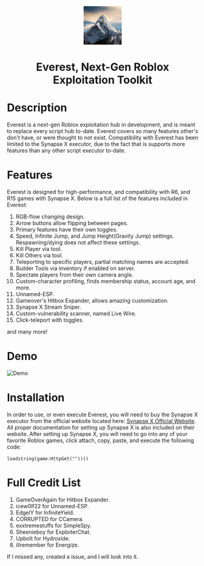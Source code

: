 <div align="center">
 <img src="/Images/project_icon.jpg" width="20%" height="20%" alt="everest-logo">
 <h1>Everest, Next-Gen Roblox Exploitation Toolkit</h1>
</div>

# Description

Everest is a next-gen Roblox exploitation hub in development, and is meant to replace every script hub to-date. Everest covers so many features other's don't have, or were thought to not exist. Compatibility with Everest has been limited to the Synapse X executor, due to the fact that is supports more features than any other script executor to-date.

# Features

Everest is designed for high-performance, and compatibility with R6, and R15 games with Synapse X. Below is a full list of the features included in Everest:

1. RGB-flow changing design.
2. Arrow buttons allow flipping between pages.
3. Primary features have their own toggles.
4. Speed, Infinite Jump, and Jump Height(Gravity Jump) settings. Respawning/dying does not affect these settings.
5. Kill Player via tool.
6. Kill Others via tool.
7. Teleporting to specific players, partial matching names are accepted.
8. Builder Tools via inventory if enabled on server.
9. Spectate players from their own camera angle.
10. Custom-character profiling, finds membership status, account age, and more.
11. Unnamed-ESP.
12. Gameover's Hitbox Expander, allows amazing customization.
13. Synapse X Stream Sniper.
14. Custom-vulnerability scanner, named Live Wire.
15. Click-teleport with toggles.

and many more!

# Demo

![Demo](/Images/Demo.gif)

# Installation

In order to use, or even execute Everest, you will need to buy the Synapse X executor from the official website located here: [Synapse X Official Website](https://x.synapse.to/). All proper documentation for setting up Synapse X is also included on their website. After setting up Synapse X, you will need to go into any of your favorite Roblox games, click attach, copy, paste, and execute the following code:

```
loadstring(game:HttpGet(""))()
```

# Full Credit List

1. GameOverAgain for Hitbox Expander.
2. icew0lf22 for Unnamed-ESP.
3. EdgeIY for InfiniteYield.
4. CORRUPTED for CCamera.
5. exxtremestuffs for SimpleSpy.
6. Sheenieboy for ExploiterChat.
7. Upbolt for Hydroxide.
8. illremember for Energize.

If I missed any, created a issue, and I will look into it.
